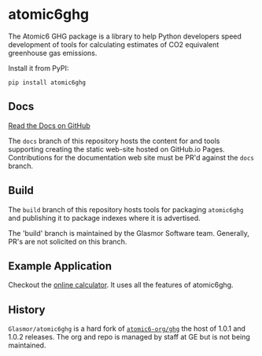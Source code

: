# atomic6ghg
The Atomic6 GHG package is a library to help Python developers speed development of tools
for calculating estimates of CO2 equivalent greenhouse gas emissions.

Install it from PyPI:

`pip install atomic6ghg`

## Docs
[Read the Docs on GitHub](https://glasmor.github.io/atomic6ghg/)

The `docs` branch of this repository hosts the content for and tools supporting creating the static web-site hosted on GitHub.io Pages. Contributions for the documentation web site must be PR'd against the `docs` branch.

## Build
The `build` branch of this repository hosts tools for packaging `atomic6ghg` and publishing it to package indexes where it is advertised.

The 'build' branch is maintained by the Glasmor Software team. Generally, PR's are not solicited on this branch. 

## Example Application
Checkout the [online calculator](https://orion.predix.io/calculator). It uses all the features of atomic6ghg.

## History
`Glasmor/atomic6ghg` is a hard fork of [`atomic6-org/ghg`](https://github.com/atomic6-org/ghg) the host of 1.0.1 and 1.0.2 releases. The org and repo is managed by staff at GE but is not being maintained.